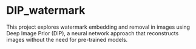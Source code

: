 # DIP_watermark

This project explores watermark embedding and removal in images using Deep Image Prior (DIP), a neural network approach that reconstructs images without the need for pre-trained models.
